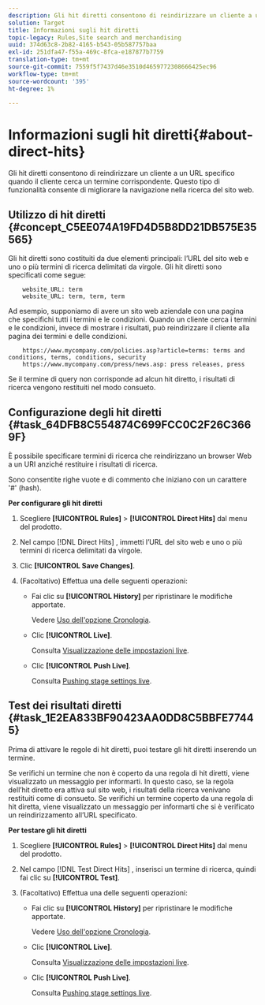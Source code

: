 ```yaml
---
description: Gli hit diretti consentono di reindirizzare un cliente a un URL specifico quando il cliente cerca un termine corrispondente. Questo tipo di funzionalità consente di migliorare la navigazione nella ricerca del sito web.
solution: Target
title: Informazioni sugli hit diretti
topic-legacy: Rules,Site search and merchandising
uuid: 374d63c8-2b82-4165-b543-05b587757baa
exl-id: 251dfa47-f55a-469c-8fca-e187877b7759
translation-type: tm+mt
source-git-commit: 7559f5f7437d46e3510d4659772308666425ec96
workflow-type: tm+mt
source-wordcount: '395'
ht-degree: 1%

---
```


# Informazioni sugli hit diretti{#about-direct-hits}

Gli hit diretti consentono di reindirizzare un cliente a un URL specifico quando il cliente cerca un termine corrispondente. Questo tipo di funzionalità consente di migliorare la navigazione nella ricerca del sito web.

## Utilizzo di hit diretti {#concept_C5EE074A19FD4D5B8DD21DB575E35565}

Gli hit diretti sono costituiti da due elementi principali: l’URL del sito web e uno o più termini di ricerca delimitati da virgole. Gli hit diretti sono specificati come segue:

```
    website_URL: term
    website_URL: term, term, term
```

Ad esempio, supponiamo di avere un sito web aziendale con una pagina che specifichi tutti i termini e le condizioni. Quando un cliente cerca i termini e le condizioni, invece di mostrare i risultati, può reindirizzare il cliente alla pagina dei termini e delle condizioni.

```
    https://www.mycompany.com/policies.asp?article=terms: terms and conditions, terms, conditions, security
    https://www.mycompany.com/press/news.asp: press releases, press
```

Se il termine di query non corrisponde ad alcun hit diretto, i risultati di ricerca vengono restituiti nel modo consueto.

## Configurazione degli hit diretti {#task_64DFB8C554874C699FCC0C2F26C3669F}

È possibile specificare termini di ricerca che reindirizzano un browser Web a un URI anziché restituire i risultati di ricerca.

<!-- 

t_configuring_direct_hits.xml

 -->

Sono consentite righe vuote e di commento che iniziano con un carattere &#39;#&#39; (hash).

**Per configurare gli hit diretti**

1. Scegliere **[!UICONTROL Rules]** > **[!UICONTROL Direct Hits]** dal menu del prodotto.
1. Nel campo [!DNL Direct Hits] , immetti l’URL del sito web e uno o più termini di ricerca delimitati da virgole.
1. Clic **[!UICONTROL Save Changes]**.
1. (Facoltativo) Effettua una delle seguenti operazioni:

   * Fai clic su **[!UICONTROL History]** per ripristinare le modifiche apportate.

      Vedere [Uso dell&#39;opzione Cronologia](../t-using-the-history-option.md#task_70DD3F87A67242BBBD2CB27156F43002).

   * Clic **[!UICONTROL Live]**.

      Consulta [Visualizzazione delle impostazioni live](../c-about-staging.md#task_401A0EBDB5DB4D4CA933CBA7BECDC10F).

   * Clic **[!UICONTROL Push Live]**.

      Consulta [Pushing stage settings live](../c-about-staging.md#task_44306783B4C0408AAA58B471DAF2D9A4).

## Test dei risultati diretti {#task_1E2EA833BF90423AA0DD8C5BBFE77445}

Prima di attivare le regole di hit diretti, puoi testare gli hit diretti inserendo un termine.

<!-- 

t_testing_direct_hits.xml

 -->

Se verifichi un termine che non è coperto da una regola di hit diretti, viene visualizzato un messaggio per informarti. In questo caso, se la regola dell’hit diretto era attiva sul sito web, i risultati della ricerca venivano restituiti come di consueto. Se verifichi un termine coperto da una regola di hit diretta, viene visualizzato un messaggio per informarti che si è verificato un reindirizzamento all’URL specificato.

**Per testare gli hit diretti**

1. Scegliere **[!UICONTROL Rules]** > **[!UICONTROL Direct Hits]** dal menu del prodotto.
1. Nel campo [!DNL Test Direct Hits] , inserisci un termine di ricerca, quindi fai clic su **[!UICONTROL Test]**.
1. (Facoltativo) Effettua una delle seguenti operazioni:

   * Fai clic su **[!UICONTROL History]** per ripristinare le modifiche apportate.

      Vedere [Uso dell&#39;opzione Cronologia](../t-using-the-history-option.md#task_70DD3F87A67242BBBD2CB27156F43002).

   * Clic **[!UICONTROL Live]**.

      Consulta [Visualizzazione delle impostazioni live](../c-about-staging.md#task_401A0EBDB5DB4D4CA933CBA7BECDC10F).

   * Clic **[!UICONTROL Push Live]**.

      Consulta [Pushing stage settings live](../c-about-staging.md#task_44306783B4C0408AAA58B471DAF2D9A4).
